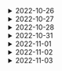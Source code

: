 <details>
  <summary>2022-10-26</summary>
<pre>

![있었는데 없음](https://user-images.githubusercontent.com/105253684/197935829-6f25114c-3df8-470a-9f30-ee2dbca9f78d.png)

* 보호 시작일보다 입양일이 더 빠른 동물을 찾기 위해 보호 시작일에서 입양일을 빼 0보다 큰 값 찾기
* 보호시작일이 빠른 순으로 조회하기

```mysql 
SELECT O.ANIMAL_ID, O.NAME FROM ANIMAL_OUTS O
INNER JOIN ANIMAL_INS I
ON O.ANIMAL_ID = I.ANIMAL_ID
WHERE I.DATETIME - O.DATETIME > 0
ORDER BY I.DATETIME;
```
---
![없어진 기록](https://user-images.githubusercontent.com/105253684/197937689-6a061149-d6ca-4943-87da-8e2306a00cc4.png)

* 왼쪽에 ANIMAL_OUTS 를 두고 LEFT JOIN 을 사용하여, ANIMAL_INS 의 키가 NULL 인 데이터를 찾으면, ANIMAL_OUTS 에만 존재하는 데이터를 찾을 수 있습니다.

```mysql 
SELECT O.ANIMAL_ID, O.NAME FROM ANIMAL_OUTS O
LEFT JOIN ANIMAL_INS I
ON I.ANIMAL_ID = O.ANIMAL_ID
WHERE I.ANIMAL_ID IS NULL;
```
---
![헤비유저](https://user-images.githubusercontent.com/105253684/197938120-e3988054-963e-4f77-9543-a631cffc5531.png)

* IN절을 사용해 공간을 둘 이상 등록한 사람의 HOST_ID를 구하여 SELECT하고 아이디 순으로 조회합니다.

```mysql 
SELECT *
FROM PLACES
WHERE HOST_ID IN (
    SELECT HOST_ID 
    FROM PLACES 
    GROUP BY HOST_ID 
    HAVING COUNT(HOST_ID) > 1
)
ORDER BY ID;
```
---
![보호소에서 중성화한 동물](https://user-images.githubusercontent.com/105253684/197939104-275dd08a-8b6f-47d6-a479-ed27b7e34bab.png)

* ANIMAL_ID가 같은 동물 INNER JOIN 후 보호소에서 중성화를 거쳤다면 보호소에 들어왔을 때와 입양을 보낸 동물의 성별 및 중성화 여부가 다를 것입니다.

```mysql 
SELECT I.ANIMAL_ID, I.ANIMAL_TYPE, I.NAME FROM ANIMAL_INS I
INNER JOIN ANIMAL_OUTS O
ON I.ANIMAL_ID = O.ANIMAL_ID
WHERE I.SEX_UPON_INTAKE != O.SEX_UPON_OUTCOME
ORDER BY ANIMAL_ID;
```
</pre>
</details>

<details>
  <summary>2022-10-27</summary>
<pre>

![중복 제거](https://user-images.githubusercontent.com/105253684/198181100-70df53ab-ff85-4992-93b2-902ef3a94be3.png)

* (DISTINCT NAME)으로 NAME에 있는 중복 값을 제거 후 COUNT합니다.

```mysql 
SELECT COUNT(DISTINCT NAME) COUNT FROM ANIMAL_INS;
```
---
![동물 수 구하기](https://user-images.githubusercontent.com/105253684/198181625-c4f5c8d1-7bcb-41a5-ad59-73315fcc2cd5.png)

* COUNT(*)로 ANIMAL_INS 테이블의 모든 로우를 COUNT합니다.

```mysql 
SELECT COUNT(*) COUNT FROM ANIMAL_INS;
```
---
![최솟값 구하기](https://user-images.githubusercontent.com/105253684/198181841-eb6e51db-f48b-4dbf-8bc7-7ea486f83679.png)

* MIN(DATETIME)으로 보호 시작일의 최솟값을 조회합니다.

```mysql
SELECT MIN(DATETIME) DATETIME FROM ANIMAL_INS;
```
---
![이름에 el 들어가는 동물 찾기](https://user-images.githubusercontent.com/105253684/198182068-a5026641-7a32-497b-bd89-992d4b32cb4e.png)

* LIKE '%el%' AND ANIMAL_TYPE = 'Dog'로 이름 사이에 EL이 들어가는 개를 조회 후 NAME 오름차순 정렬합니다.

```mysql
SELECT ANIMAL_ID, NAME FROM ANIMAL_INS WHERE NAME LIKE '%el%' AND ANIMAL_TYPE = 'Dog' ORDER BY NAME;
```
---
![동명 동물 수 찾기](https://user-images.githubusercontent.com/105253684/198190899-43960d68-cac0-4e75-a501-3f974bc73015.png)

* GROUP BY로 NAME끼리 묶은 후 HAVING으로 COUNT(NAME)이 두 개 이상인 것만 조회 후 NAME 오름차순 정렬합니다.

```mysql
SELECT NAME, COUNT(NAME) COUNT
FROM ANIMAL_INS 
GROUP BY NAME 
HAVING COUNT(NAME) > 1 
ORDER BY NAME;
```
</pre>
</details>


<details>
  <summary>2022-10-28</summary>
<pre>

![NULL 처리하기](https://user-images.githubusercontent.com/105253684/198502250-5147a992-3094-496e-9d35-dd19ee2b60b7.png)

* COALEASCE(컬럼명, NULL 대체 할 값)을 사용하여 NULL값엔 No name을 넣어줍니다.

```mysql
SELECT ANIMAL_TYPE, COALESCE(NAME, 'No name') as NAME, SEX_UPON_INTAKE FROM ANIMAL_INS;
```
---
![DATETIME에서 DATE로 형 변환](https://user-images.githubusercontent.com/105253684/198502235-d167ac8b-c690-4e84-8a35-7f53d512ecbd.png)

* DATE_FORMAT을 활용해 DATETIME의 연-월-일 만 출력합니다.
* ORDER BY ANIMAL_ID로 결과는 아이디 순으로 조회 합니다.

```mysql
SELECT ANIMAL_ID, NAME, DATE_FORMAT(DATETIME, '%Y-%m-%d') 
FROM ANIMAL_INS 
ORDER BY ANIMAL_ID;
```
---
![고양이와 개는 몇 마리 있을까](https://user-images.githubusercontent.com/105253684/198502257-2050b3d8-ea29-471c-8c78-49851861e0b3.png)

* COUNT(ANIMAL_TYPE)으로 GROUP BY로 묶어둔 개와 고양이가 각각 몇 마리인지 조회합니다.
* 고양이를 개보다 먼저 조회하기 위해(CAT, DOG) ANIMAL_TYPE의 오름차순으로 정렬합니다.
```mysql
SELECT ANIMAL_TYPE, COUNT(ANIMAL_TYPE) 
FROM ANIMAL_INS 
GROUP BY ANIMAL_TYPE 
ORDER BY ANIMAL_TYPE;
```
---
![중성화 여부 파악하기](https://user-images.githubusercontent.com/105253684/198502288-c0fee014-4e80-4b9e-a90c-c26ebe0450be.png)

* 중성화된 동물은 SEX_UPON_INTAKE컬럼에 Neutered 또는 Spayed라는 단어가 들어갑니다.
* IF문을 사용해 성별 및 중성화 여부에 Neutered, Spayed가 들어간다면 O 그렇지 않다면 X를 출력합니다.
* 아이디 순으로 조회합니다. 
```mysql
SELECT ANIMAL_ID, NAME, 
IF((SEX_UPON_INTAKE LIKE "Neutered%") OR (SEX_UPON_INTAKE LIKE "Spayed%"), "O", "X") "중성화" 
FROM ANIMAL_INS 
ORDER BY ANIMAL_ID;
```
---
![입양 시각 구하기(1)](https://user-images.githubusercontent.com/105253684/198502261-b9a832f4-2e1b-4bf3-a30b-c892db44121c.png)

* HOUR(DATETIME)으로 DATETIME의 시간만 뽑은 후 GROUP BY로 묶어줍니다.
* GROUP BY로 묶은 시간에 해당하는 로우를 COUNT합니다.
* GROUP BY로 묶은 시간에 조건을 주기 위해 HAVING을 사용하여 9시부터 20시 전 까지의 기록들만 출력합니다.
* 결과는 시간대 순으로 정렬합니다. (ORDER BY HOUR)
```mysql
SELECT HOUR(DATETIME) HOUR, COUNT(DATETIME) COUNT
FROM ANIMAL_OUTS
GROUP BY HOUR(DATETIME)
HAVING HOUR >= 9 and HOUR < 20
ORDER BY HOUR
```

</pre>
</details>


<details>
  <summary>2022-10-31</summary>
<pre>

![오랜 기간 보호한 동물(1)](https://user-images.githubusercontent.com/105253684/198912380-4d6c0f7f-175e-4792-8d02-5686a1ec8939.png)

* ANIMAL_INS를 기준으로 ANIMAL_OUTS를 LEFT JOIN 해줍니다.
* 그 중 ANIMAL_OUTS의 입양일이 NULL인 로우만 뽑아 아직 입양을 못 간 동물만 뽑습니다.
* ANIMAL_INS의 보호시작일을 기준으로 오름차순 정렬 후 상위 3개의 로우(LIMIT 3)만 출력합니다.

```mysql
SELECT A.NAME,A.DATETIME
FROM ANIMAL_INS A
LEFT JOIN ANIMAL_OUTS B
ON A.ANIMAL_ID=B.ANIMAL_ID
WHERE B.DATETIME IS NULL
ORDER BY A.DATETIME
LIMIT 3;
```
---
![오랜 기간 보호한 동물(2)](https://user-images.githubusercontent.com/105253684/198912384-0d0af134-c213-4c9f-8fbe-3f315d1489a2.png)

* ANIMAL_OUTS 테이블의 ANIMAL_ID는 ANIMAL_INS의 ANIMAL_ID의 외래 키입니다.
* ANIMAL_INS와 ANIMAL_OUTS를 ANIMAL_ID를 기준으로 INNER JOIN 해줍니다.
* ANIMAL_INS의 보호 시작일에서 ANIMAL_OUTS의 입양일을 빼면 보호 기간입니다.
* 보호 기간을 기준으로 오름차순 정렬 후 상위 2개 로우를 출력합니다.

```mysql
SELECT O.ANIMAL_ID, O.NAME FROM ANIMAL_OUTS O
INNER JOIN ANIMAL_INS I
ON I.ANIMAL_ID = O.ANIMAL_ID
ORDER BY I.DATETIME-O.DATETIME
LIMIT 2;
```
---
![가격이 제일 비싼 식품의 정보 출력하기](https://user-images.githubusercontent.com/105253684/198912386-7bba9737-758e-4178-bacb-c9f926c68b8b.png)

* FOOD_PRODUCT의 가장 비싼 식품 가격을 서브쿼리로 찾아줍니다.(SELECT MAX(PRICE) FROM FOOD_PRODUCT)
* 가장 비싼 식품 가격을 가진 로우를 출력합니다.

```mysql
SELECT * FROM FOOD_PRODUCT
WHERE PRICE = (SELECT MAX(PRICE) FROM FOOD_PRODUCT)
```
---
![루시와 엘라 찾기](https://user-images.githubusercontent.com/105253684/198912387-370cee1a-c034-49ac-bf23-b6b81ce4635c.png)

* IN절을 사용해 NAME이 Lucy, Ella, Pickle, Rogan, Sabrina, Mitty인 동물의 로우만 출력합니다.

```mysql
SELECT ANIMAL_ID, NAME, SEX_UPON_INTAKE FROM ANIMAL_INS
WHERE NAME IN ('Lucy', 'Ella', 'Pickle', 'Rogan', 'Sabrina', 'Mitty');
```
---
![카테고리 별 상품 개수 구하기](https://user-images.githubusercontent.com/105253684/198915432-3c6c28df-c30f-4019-ae4a-6462ac0848cb.png)

* SUBSTR(컬럼명, 시작 위치값, 가져올 길이값 )을 사용하여
 RODUCT_CODE의 첫 번째 문자부터 2개의 문자를 뽑아 낸 후 CATEGORY로 지정합니다.
* GROUP BY CATEGORY로 카테고리별로 묶어줍니다.
* COUNT(PRODUCT_ID)로 GROUP BY로 묶인 로우를 COUNT해줍니다.
* CATEGORY 오름차순으로 정렬합니다.

```mysql
SELECT SUBSTR(PRODUCT_CODE, 1, 2) CATEGORY, COUNT(PRODUCT_ID) PRODUCTS
FROM PRODUCT 
GROUP BY CATEGORY
ORDER BY CATEGORY;
```

</pre>
</details>


<details>
  <summary>2022-11-01</summary>
<pre>

![image](https://user-images.githubusercontent.com/105253684/199138973-9e695022-acb8-4b7c-a7bb-169027adcf16.png)

* PRODUCT테이블과 OFFLINE_SALE테이블을 PRODUCT_ID로 INNER JOIN 해줍니다.
* PRODUCT_CODE끼리 GROUP BY로 묶어줍니다.
* SUM(판매가 * 판매량)으로 상품코드 별 매출액 합계를 구합니다.
* 매출액(SALES)를 기준으로 내림차순 후 같다면 상품코드 기준 오름차순 정렬해줍니다.

```mysql
SELECT P.PRODUCT_CODE, SUM(P.PRICE*O.SALES_AMOUNT) SALES 
FROM PRODUCT P
INNER JOIN OFFLINE_SALE O
ON P.PRODUCT_ID = O.PRODUCT_ID
GROUP BY P.PRODUCT_CODE
ORDER BY SALES DESC, P.PRODUCT_CODE;
```
---
![image](https://user-images.githubusercontent.com/105253684/199139855-166b66e2-3af4-4ffa-b1d4-899201b35bdd.png)

* GROUP BY로 진료과 코드 별로 묶어줍니다.
* COUNT(진료예약일시)로 월별예약건수를 구해준 후 5월예약건수라는 별칭을 붙입니다.
* LIKE '2022-05%'를 사용해 월별예약건수 중 2022년 5월에 해당하는 데이터를 뽑아줍니다.
* 5월예약건수를 기준 오름차순 정렬 후 같다면, 진료과 코드 기준 오름차순 정렬합니다.

```mysql
SELECT MCDP_CD 진료과코드, COUNT(APNT_YMD) 5월예약건수 
FROM APPOINTMENT
WHERE APNT_YMD LIKE '2022-05%'
GROUP BY MCDP_CD
ORDER BY 5월예약건수, MCDP_CD
```
---
![image](https://user-images.githubusercontent.com/105253684/199140969-91edd614-fd8b-43ae-a79a-62e11cdcdb58.png)

* DATE_OF_BIRTH 컬럼이 출력하면 DATETIME형식이기 때문에 DATE_FORMAT(DATE_OF_BIRTH, '%Y-%m-%d')으로 'YYYY-mm-dd'형식으로 바꿔줍니다.
* 생일이 3월인 데이터를 뽑기위해 MONTH(DATE_OF_BIRTH) = 3 으로 생일의 월만 뽑아 3인 데이터를 뽑아줍니다.
* 여성회원은 GENDER가 'W'입니다. 조건식에 AND로 추가해줍니다.
* 전화번호가 NULL인경우를 제외하기 위해 TLNO IS NOT NULL을 추가합니다.
* MEMBER_ID를 기준 오름차순 정렬합니다.


```mysql
SELECT MEMBER_ID, MEMBER_NAME, GENDER, DATE_FORMAT(DATE_OF_BIRTH, '%Y-%m-%d') DATE_OF_BIRTH
FROM MEMBER_PROFILE
WHERE MONTH(DATE_OF_BIRTH) = 3 
AND GENDER = 'W'
AND TLNO IS NOT NULL
ORDER BY MEMBER_ID;
```
---
![image](https://user-images.githubusercontent.com/105253684/199141802-f16cc9ac-7ff5-4cf1-940a-6e35eb4a14e4.png)

* ICECREAM_INFO테이블과 FIRST_HALF테이블을 아이스크림 맛으로 INNER JOIN 해줍니다.
* GROUP BY로 INGREDIENT_TYPE별로 묶어줍니다.
* SUM(TOTAL_ORDER)로 아이스크림 총주문량을 성분 타입별로 더해준 후 TOTAL_ORDER라는 별칭을 붙여줍니다.
* TOTAL_ORDER를 기준 오름차순 정렬하면 총주문량이 작은 순서대로 조회할 수 있습니다.

```mysql
SELECT I.INGREDIENT_TYPE, SUM(TOTAL_ORDER) TOTAL_ORDER  
FROM ICECREAM_INFO I
INNER JOIN FIRST_HALF F
ON I.FLAVOR = F.FLAVOR
GROUP BY INGREDIENT_TYPE
ORDER BY TOTAL_ORDER
```
---
![image](https://user-images.githubusercontent.com/105253684/199142592-886addd6-a6f0-4481-a768-122a0cc6776d.png)

* 먼저 조건식에서 서브쿼리로 음식 종류 별 즐겨찾기가 가장 많은 식당의 음식 종류와 즐겨찾기수를 구해줍니다.
* IN절을 사용해 서브쿼리 내용에 해당하는 데이터가 들어간 식당의 음식 종류, ID, 식당 이름, 즐겨찾기수를 조회합니다.
* 음식 종류를 기준으로 내림차순 정렬해줍니다.

```mysql
SELECT FOOD_TYPE, REST_ID, REST_NAME, FAVORITES FROM REST_INFO
WHERE (FOOD_TYPE, FAVORITES)
IN (SELECT FOOD_TYPE, MAX(FAVORITES) FROM REST_INFO GROUP BY FOOD_TYPE)
ORDER BY FOOD_TYPE DESC;
```

</pre>
</details>


<details>
  <summary>2022-11-02</summary>
<pre>

![image](https://user-images.githubusercontent.com/105253684/199369525-7679692b-fc3e-4a3f-bccf-b7067638759f.png)

* DATE_FORMAT을 활용해 DATETIME형식으로 출력되는 OUT_DATE를 '%Y-%m-%d'형식으로 바꾸고, 별칭을 붙여줍니다.
* 2중 IF문을 활용해 OUT_DATE가 2022-05-01이하라면 '출고완료', 나머지 데이터 중 OUT_DATE가 NULL이면, '출고미정'
* NULL이 아니면 '출고대기'를 OUT_DATE에 넣어줍니다.
* ORDER_ID를 기준 오름차순 정렬해줍니다.

```mysql
SELECT ORDER_ID, PRODUCT_ID, DATE_FORMAT(OUT_DATE, '%Y-%m-%d') OUT_DATE, 
IF(OUT_DATE <= '2022-05-01', '출고완료', IF(OUT_DATE IS NULL, '출고미정', '출고대기')) 출고여부
FROM FOOD_ORDER
ORDER BY ORDER_ID;
```
---
![image](https://user-images.githubusercontent.com/105253684/199370578-d03ed1ea-1fdc-4826-a2cc-b80f3cc52f2d.png)

* TRUNCATE(숫자, 버림 할 자리수)을 활용해 PRICE의 1000의 자리부터 버려줍니다.
* PRICE_GROUP 별칭을 지정해주고 GROUP BY로 묶어줍니다.
* COUNT(*)로 묶인 PRICE_GROUP별로 COUNT 해줍니다.

```mysql
SELECT TRUNCATE(PRICE, -4) PRICE_GROUP, COUNT(*) PRODUCTS
FROM PRODUCT
GROUP BY PRICE_GROUP
ORDER BY PRICE_GROUP
```
---
![image](https://user-images.githubusercontent.com/105253684/199371654-1a1b9f66-d209-4152-a067-b28a4177cd81.png)

* GROUP BY로 회원ID와 상품 ID를 기준으로 묶어줍니다.
* GROUP BY로 묶여있으므로 HAVING을 활용해 COUNT(*)이 2이상인 데이터만 출력합니다.
* (동일한 상품을 동일한 회원이 재구매 )
* USER_ID를 기준 오름차순, PRODUCT_ID를 기준 내림차순 정렬합니다.

```mysql
SELECT USER_ID, PRODUCT_ID FROM ONLINE_SALE
GROUP BY USER_ID, PRODUCT_ID
HAVING COUNT(*) >= 2
ORDER BY USER_ID, PRODUCT_ID DESC
```
---
![image](https://user-images.githubusercontent.com/105253684/199373071-3964f2ce-a84c-438f-9ad6-f35fa78f364e.png)

* FOOD_PRODUCT테이블과 FOOD_ORDER테이블을 PRODUCT_ID를 기준으로 INNER JOIN해줍니다.
* GROUP BY로 PRODUCT_ID별로 묶어줍니다.
* SUM(FOOD_PRODUCT의 PRICE * FOOD_ORDER의 AMOUNT)는 식품의 총매출을 구할 수 있습니다.
* TOTAL_SALES 별칭을 붙여줍니다.
* 2022년 5월 데이터만 출력하기 위해 YEAR(PRODUCE_DATE)가 2022, MONTH(PRODUCE_DATE)가
* 5인 데이터만 출력합니다.
* TOTAL_SALES기준 내림차순, PRODUCT_ID를 기준 오름차순 정렬해줍니다.

```mysql
SELECT P.PRODUCT_ID, P.PRODUCT_NAME, SUM(P.PRICE*O.AMOUNT) TOTAL_SALES 
FROM FOOD_PRODUCT P
INNER JOIN FOOD_ORDER O
ON P.PRODUCT_ID = O.PRODUCT_ID
WHERE YEAR(PRODUCE_DATE) = 2022 AND  MONTH(PRODUCE_DATE) = 5
GROUP BY PRODUCT_ID
ORDER BY TOTAL_SALES DESC, PRODUCT_ID
```
---
![image](https://user-images.githubusercontent.com/105253684/199375426-4ba53fd6-bf88-40d7-8f20-c1706ec5950e.png)

* GROUP BY로 CART_ID별로 묶어줍니다.
* NAME에 'Milk'또는 'Yogurt'가 들어간 데이터만 출력합니다.
* HAVING COUNT(DISTINCT NAME) = 2로 중복을 제거한 NAME을 COUNT했을 때 2인 데이터
* (MILK와 YOGURT가 둘 다 있는 데이터)만 출력합니다.

```mysql
SELECT CART_ID
FROM CART_PRODUCTS
WHERE NAME IN ('Milk','Yogurt')
GROUP BY CART_ID
HAVING COUNT(DISTINCT NAME) = 2
```
</pre>
</details>


<details>
  <summary>2022-11-03</summary>
<pre>

![image](https://user-images.githubusercontent.com/105253684/199629830-d336cda1-d9ca-41a6-a9c0-4a99d5b119f9.png)

* 서브쿼리로 과자, 국, 김치, 식용유의 MAX(PRICE)를 IN을 사용해 카테고리별로 구해줍니다.
* 해당하는 카테고리별 MAX(PRICE)가 포함된 FOOD_PRODUCT테이블의 데이터를 출력합니다.
* PRICE에 MAX_PRICE별칭을 붙여준 후 내림차순 정렬해줍니다.

```mysql
SELECT CATEGORY, PRICE MAX_PRICE, PRODUCT_NAME
FROM FOOD_PRODUCT
WHERE PRICE IN(SELECT MAX(PRICE) FROM FOOD_PRODUCT 
               GROUP BY CATEGORY)
               AND CATEGORY IN('과자','국','김치','식용유')
ORDER BY MAX_PRICE DESC
```
---
![image](https://user-images.githubusercontent.com/105253684/199630763-c0082e1e-6096-4749-8bef-f80578e2a7bd.png)

* REST_INFO테이블과 REST_REVIEW테이블을 REST_ID로 INNER JOIN해줍니다.
* GROUP BY로 REST_ID별로 묶어줍니다.
* ROUND(AVG(REVIEW_SCORE), 2)는 REST_ID별로 묶인 REVIEW_SCORE의 평균을 구한 후 소수점 두 번째 자리까지 구합니다. 그리고, SCORE 별칭을 붙여줍니다. 
* HAVING으로 ADDRESS 앞에 서울이 들어가는 데이터만 뽑습니다.
* SCORE 기준 내림차순 정렬 후 평균점수가 같다면 FAVORITES 기준 내림차순 정렬합니다.


```mysql
SELECT R.REST_ID, I.REST_NAME, I.FOOD_TYPE, I.FAVORITES, I.ADDRESS, 
ROUND(AVG(REVIEW_SCORE),2) SCORE
FROM REST_REVIEW R
INNER JOIN REST_INFO I
ON I.REST_ID = R.REST_ID
GROUP BY REST_ID
HAVING I.ADDRESS LIKE '서울%'
ORDER BY SCORE DESC, I.FAVORITES DESC
```
---

</pre>
</details>